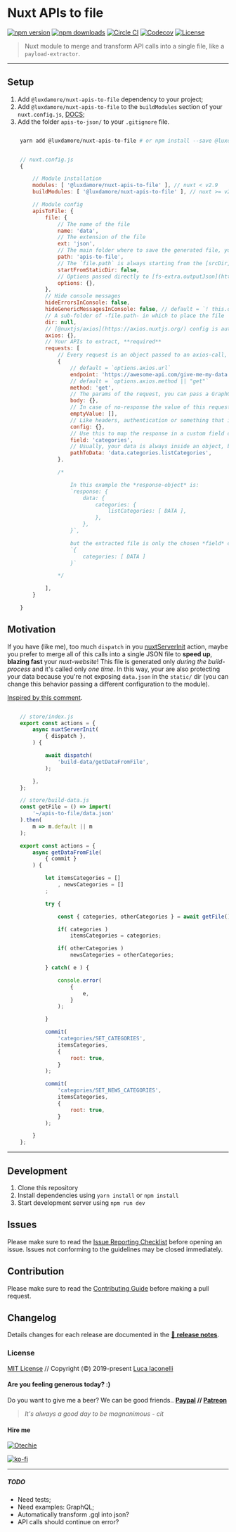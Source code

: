 # Nuxt APIs to file

[![npm version][npm-version-src]][npm-version-href]
[![npm downloads][npm-downloads-src]][npm-downloads-href]
[![Circle CI][circle-ci-src]][circle-ci-href]
[![Codecov][codecov-src]][codecov-href]
[![License][license-src]][license-href]

> Nuxt module to merge and transform API calls into a single file, like a `payload-extractor`.

___

## Setup

1. Add `@luxdamore/nuxt-apis-to-file` dependency to your project;
2. Add `@luxdamore/nuxt-apis-to-file` to the `buildModules` section of your `nuxt.config.js`, [DOCS](https://nuxtjs.org/guide/modules/#build-only-modules);
3. Add the folder `apis-to-json/` to your `.gitignore` file.

```bash

    yarn add @luxdamore/nuxt-apis-to-file # or npm install --save @luxdamore/nuxt-apis-to-file

```

```js

    // nuxt.config.js
    {

        // Module installation
        modules: [ '@luxdamore/nuxt-apis-to-file' ], // nuxt < v2.9
        buildModules: [ '@luxdamore/nuxt-apis-to-file' ], // nuxt >= v2.9

        // Module config
        apisToFile: {
            file: {
                // The name of the file
                name: 'data',
                // The extension of the file
                ext: 'json',
                // The main folder where to save the generated file, you should add this path to your `.gitignore` file
                path: 'apis-to-file',
                // The `file.path` is always starting from the [srcDir](https://nuxtjs.org/api/configuration-srcdir/), but you can force it from the [`static/` dir](https://nuxtjs.org/api/configuration-dir/) changing this
                startFromStaticDir: false,
                // Options passed directly to [fs-extra.outputJson](https://github.com/jprichardson/node-fs-extra/blob/master/docs/outputJson.md)
                options: {},
            },
            // Hide console messages
            hideErrorsInConsole: false,
            hideGenericMessagesInConsole: false, // default = `! this.options.dev`
            // A sub-folder of -file.path- in which to place the file
            dir: null,
            // [@nuxtjs/axios](https://axios.nuxtjs.org/) config is automatically injected, but you can override it here
            axios: {},
            // Your APIs to extract, **required**
            requests: [
                // Every request is an object passed to an axios-call, [created from the axios-config](https://github.com/axios/axios#creating-an-instance)
                {
                    // default = `options.axios.url`
                    endpoint: 'https://awesome-api.com/give-me-my-data',
                    // default = `options.axios.method || "get"`
                    method: 'get',
                    // The params of the request, you can pass a GraphQL query too, check it in the examples
                    body: {},
                    // In case of no-response the value of this request is an empty array
                    emptyValue: [],
                    // Like headers, authentication or something that is required only by this request, instead it gets the default axios config
                    config: {},
                    // Use this to map the response in a custom field of the file, default = `the actual index in this array of requests`
                    field: 'categories',
                    // Usually, your data is always inside an object, but maybe you need only some part of your response
                    pathToData: 'data.categories.listCategories',
                },

                /*

                    In this example the *response-object* is:
                    `response: {
                        data: {
                            categories: {
                                listCategories: [ DATA ],
                            },
                        },
                    }`,

                    but the extracted file is only the chosen *field* containing the *pathToData*:
                    `{
                        categories: [ DATA ]
                    }`

                */

            ],
        }

    }

```

## Motivation

If you have (like me), too much `dispatch` in you [nuxtServerInit](https://nuxtjs.org/guide/vuex-store/#the-nuxtserverinit-action) action, maybe you prefer to merge all of this calls into a single JSON file to **speed up**, **blazing fast** your *nuxt-website*!
This file is generated only *during the build-process* and it's called only *one time*.
In this way, your are also protecting your data because you're not exposing `data.json` in the `static/` dir (you can change this behavior passing a different configuration to the module).

[Inspired by this comment](https://github.com/nuxt/nuxt.js/issues/123#issuecomment-272246782).

```js

    // store/index.js
    export const actions = {
        async nuxtServerInit(
            { dispatch },
        ) {

            await dispatch(
                'build-data/getDataFromFile',
            );

        },
    };

    // store/build-data.js
    const getFile = () => import(
        '~/apis-to-file/data.json'
    ).then(
        m => m.default || m
    );

    export const actions = {
        async getDataFromFile(
            { commit }
        ) {

            let itemsCategories = []
                , newsCategories = []
            ;

            try {

                const { categories, otherCategories } = await getFile();

                if( categories )
                    itemsCategories = categories;

                if( otherCategories )
                    newsCategories = otherCategories;

            } catch( e ) {

                console.error(
                    {
                        e,
                    }
                );

            }

            commit(
                'categories/SET_CATEGORIES',
                itemsCategories,
                {
                    root: true,
                }
            );

            commit(
                'categories/SET_NEWS_CATEGORIES',
                itemsCategories,
                {
                    root: true,
                }
            );

        }
    };

```

___

## Development

1. Clone this repository
2. Install dependencies using `yarn install` or `npm install`
3. Start development server using `npm run dev`

[npm-version-src]: https://img.shields.io/npm/v/@luxdamore/nuxt-apis-to-file/latest.svg?style=flat-square
[npm-version-href]: https://npmjs.com/package/@luxdamore/nuxt-apis-to-file

[npm-downloads-src]: https://img.shields.io/npm/dt/@luxdamore/nuxt-apis-to-file.svg?style=flat-square
[npm-downloads-href]: https://npmjs.com/package/@luxdamore/nuxt-apis-to-file

[circle-ci-src]: https://img.shields.io/circleci/project/github/LuXDAmore/nuxt-apis-to-file.svg?style=flat-square
[circle-ci-href]: https://circleci.com/gh/LuXDAmore/nuxt-apis-to-file

[codecov-src]: https://img.shields.io/codecov/c/github/LuXDAmore/nuxt-apis-to-file.svg?style=flat-square
[codecov-href]: https://codecov.io/gh/LuXDAmore/nuxt-apis-to-file

[license-src]: https://img.shields.io/npm/l/@luxdamore/nuxt-apis-to-file.svg?style=flat-square
[license-href]: https://npmjs.com/package/@luxdamore/nuxt-apis-to-file

## Issues

Please make sure to read the [Issue Reporting Checklist](/.github/ISSUE_TEMPLATE/bug_report.md) before opening an issue. Issues not conforming to the guidelines may be closed immediately.

## Contribution

Please make sure to read the [Contributing Guide](/.github/ISSUE_TEMPLATE/feature_request.md) before making a pull request.

## Changelog

Details changes for each release are documented in the [📖 **release notes**](./CHANGELOG.md).

### License

[MIT License](./LICENSE) // Copyright (©) 2019-present [Luca Iaconelli](https://lucaiaconelli.it)

#### Are you feeling generous today?  :)

Do you want to give me a beer? We can be good friends..
__[Paypal](https://www.paypal.me/luxdamore) // [Patreon](https://www.patreon.com/luxdamore)__

> _It's always a good day to be magnanimous - cit_

#### Hire me

[![Otechie](https://api.otechie.com/consultancy/luca-iaconelli/badge.svg)](https://otechie.com/luca-iaconelli)

[![ko-fi](https://www.ko-fi.com/img/githubbutton_sm.svg)](https://ko-fi.com/luxdamore)

___

##### TODO

- Need tests;
- Need examples: GraphQL;
- Automatically transform .gql into json?
- API calls should continue on error?
